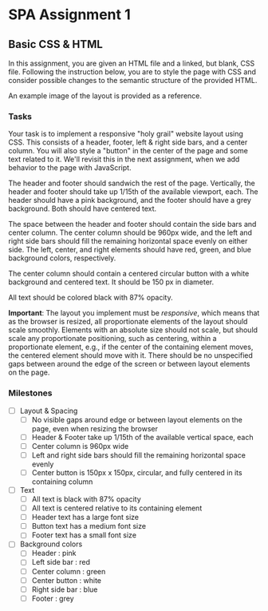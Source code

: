 SPA Assignment 1
===

Basic CSS & HTML
---

In this assignment, you are given an HTML file and a linked, but blank, CSS file. Following the instruction below, you are to style the page with CSS and consider possible changes to the semantic structure of the provided HTML.

An example image of the layout is provided as a reference.

### Tasks
Your task is to implement a responsive "holy grail" website layout using CSS. This consists of a header, footer, left & right side bars, and a center column. You will also style a "button" in the center of the page and some text related to it. We'll revisit this in the next assignment, when we add behavior to the page with JavaScript.

The header and footer should sandwich the rest of the page. Vertically, the header and footer should take up 1/15th of the available viewport, each. The header should have a pink background, and the footer should have a grey background. Both should have centered text.

The space between the header and footer should contain the side bars and center column. The center column should be 960px wide, and the left and right side bars should fill the remaining horizontal space evenly on either side. The left, center, and right elements should have red, green, and blue background colors, respectively.

The center column should contain a centered circular button with a white background and centered text. It should be 150 px in diameter.

All text should be colored black with 87% opacity.

**Important**: The layout you implement must be _responsive_, which means that as the browser is resized, all proportionate elements of the layout should scale smoothly. Elements with an absolute size should not scale, but should scale any proportionate positioning, such as centering, within a proportionate element, e.g., if the center of the containing element moves, the centered element should move with it. There should be no unspecified gaps between around the edge of the screen or between layout elements on the page.

### Milestones
- [ ] Layout & Spacing
  - [ ] No visible gaps around edge or between layout elements on the page, even when resizing the browser
  - [ ] Header & Footer take up 1/15th of the available vertical space, each
  - [ ] Center column is 960px wide
  - [ ] Left and right side bars should fill the remaining horizontal space evenly
  - [ ] Center button is 150px x 150px, circular, and fully centered in its containing column
- [ ] Text
  - [ ] All text is black with 87% opacity
  - [ ] All text is centered relative to its containing element
  - [ ] Header text has a large font size
  - [ ] Button text has a medium font size
  - [ ] Footer text has a small font size
- [ ] Background colors
  - [ ] Header : pink
  - [ ] Left side bar : red
  - [ ] Center column : green
  - [ ] Center button : white
  - [ ] Right side bar : blue
  - [ ] Footer : grey
